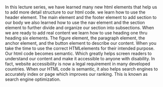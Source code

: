 In this lecture series, we have learned many new html elements that help us to add more detail structure to our html code.
we learn how to use the header element. 
The main element and the footer element to add section to our body we also learned how to use the nav 
element and the section element to further divide and organize our section into subsections. When we are ready to add real content 
we learn how to use heading one thru heading six elements. 
The figure element, the paragraph element, the anchor element, and the button element to describe our content. 
When you take the time to use the correct HTMLelements for their intended purpose. Our html code becomes semantic. 
Which greatly helps screen readers to understand our content and make it accessible to anyone with disability. 
In fact, website accessibility is now a legal requirement in many developed countries. 
When our HTML code is semantic, it also helps search engines to accurately index or page which improves our ranking. 
This is known as search engine optimization. 
